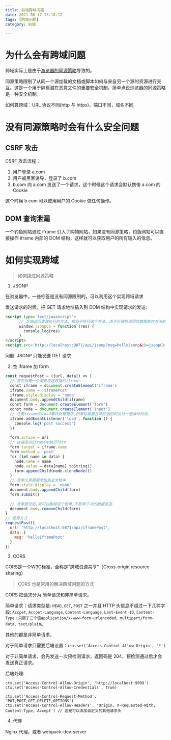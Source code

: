 ```yaml
---
title: 前端跨域问题
date: 2021-08-17 13:18:12
tags: [跨域问题]
category: 前端

---
```


# 为什么会有跨域问题

跨域实际上是由于[游览器的同源策略](https://developer.mozilla.org/zh-CN/docs/Web/Security/Same-origin_policy)导致的。

同源策略限制了从同一个源加载的文档或脚本如何与来自另一个源的资源进行交互。这是一个用于隔离潜在恶意文件的重要安全机制。简单点说浏览器的同源策略是一种安全机制。

如何算跨域：URL 协议不同(http 与 https)，端口不同，域名不同

# 没有同源策略时会有什么安全问题

## CSRF 攻击

CSRF 攻击流程：

1. 用户登录 a.com
2. 用户被黑客诱导，登录了 b.com
3. b.com 向 a.com 发送了一个请求，这个时候这个请求会默认携带 a.com 的 Cookie

这个时候 b.com 可以使用用户的 Cookie 做任何操作。

## DOM 查询泄漏

一个钓鱼网站通过 iframe 引入了购物网站，如果没有同源策略，钓鱼网站可以直接操作 iframe 内部的 DOM 结构，这样就可以获取用户的所有输入的信息。


# 如何实现跨域

>如何绕过同源策略

1. JSONP

在浏览器中，一些标签是没有同源限制的，可以利用这个实现跨域请求

发送请求的时候，把 GET 请求地址插入到 DOM 结构中实现请求的发送:

```html
<script type='text/javascript'>
      // 后端返回直接执行的方法，相当于执行这个方法，由于后端把返回的数据放在方法的参数里，所以这里能拿到res。
      window.jsonpCb = function (res) {
        console.log(res)
      }
</script>
<script src='http://localhost:9871/api/jsonp?msg=helloJsonp&cb=jsonpCb' type='text/javascript'></script>
```

问题: JSONP 只能发送 GET 请求

2. 空 iframe 加 form

```js
const requestPost = ({url, data}) => {
  // 首先创建一个用来发送数据的iframe.
  const iframe = document.createElement('iframe')
  iframe.name = 'iframePost'
  iframe.style.display = 'none'
  document.body.appendChild(iframe)
  const form = document.createElement('form')
  const node = document.createElement('input')
  // 注册iframe的load事件处理程序,如果你需要在响应返回时执行一些操作的话.
  iframe.addEventListener('load', function () {
    console.log('post success')
  })
 
  form.action = url
  // 在指定的iframe中执行form
  form.target = iframe.name
  form.method = 'post'
  for (let name in data) {
    node.name = name
    node.value = data[name].toString()
    form.appendChild(node.cloneNode())
  }
  // 表单元素需要添加到主文档中.
  form.style.display = 'none'
  document.body.appendChild(form)
  form.submit()
 
  // 表单提交后,就可以删除这个表单,不影响下次的数据发送.
  document.body.removeChild(form)
}
// 使用方式
requestPost({
  url: 'http://localhost:9871/api/iframePost',
  data: {
    msg: 'helloIframePost'
  }
})
```

3. CORS

CORS是一个W3C标准，全称是”跨域资源共享”（Cross-origin resource sharing）

>CORS 也是常用的解决跨域问题的方式

CORS 把请求分为 简单请求和非简单请求。

简单请求：请求类型是: `HEAD`, `GET`, `POST` 之一并且 HTTP 头信息不超过一下几种字段: `Accpet`, `Accpet-Language`, `Content-Language`, `Last-Event-ID`, `Content-Type：只限于三个值application/x-www-form-urlencoded、multipart/form-data、text/plain`。

其他的都是非简单请求。

对于简单请求只需要后端设置：`ctx.set('Access-Control-Allow-Origin', '*')`

对于非简单请求，会先发送一次预检测请求，返回码是 204，预检测通过后才会发送真正请求。

后端处理:

```
ctx.set('Access-Control-Allow-Origin', 'http://localhost:9099')
ctx.set('Access-Control-Allow-Credentials', true)

ctx.set('Access-Control-Request-Method', 'PUT,POST,GET,DELETE,OPTIONS')
ctx.set('Access-Control-Allow-Headers', 'Origin, X-Requested-With, Content-Type, Accept') // 这是可以添加自定义的其他请求头
```

4. 代理

Nginx 代理，或者 webpack-dev-server






